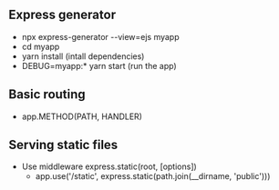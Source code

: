 ## Express generator

- npx express-generator --view=ejs myapp
- cd myapp
- yarn install (intall dependencies)
- DEBUG=myapp:\* yarn start (run the app)

## Basic routing

- app.METHOD(PATH, HANDLER)

## Serving static files

- Use middleware express.static(root, [options])
  - app.use('/static', express.static(path.join(\_\_dirname, 'public')))
